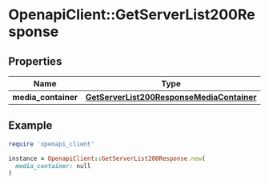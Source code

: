 # OpenapiClient::GetServerList200Response

## Properties

| Name | Type | Description | Notes |
| ---- | ---- | ----------- | ----- |
| **media_container** | [**GetServerList200ResponseMediaContainer**](GetServerList200ResponseMediaContainer.md) |  | [optional] |

## Example

```ruby
require 'openapi_client'

instance = OpenapiClient::GetServerList200Response.new(
  media_container: null
)
```

